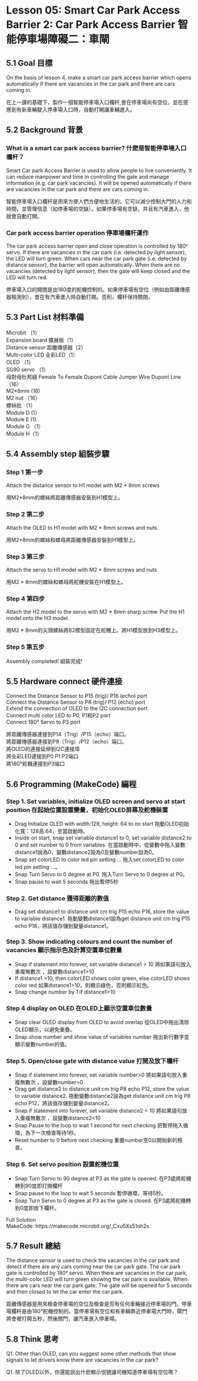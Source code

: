 # Lesson 05: Smart Car Park Access Barrier 2: Car Park Access Barrier 智能停車場障礙二：車閘

## 5.1 Goal 目標
<P>
On the basis of lesson 4, make a smart car park access barrier which opens automatically if there are vacancies in the car park and there are cars coming in. 
<P>
<P>
在上一課的基礎下，製作一個智能停車場入口欄杆,會在停車場尚有空位，並在感應到有新車輛駛入停車場入口時，自動打開讓車輛進入。
<P>

## 5.2 Background 背景

### What is a smart car park access barrier? 什麽是智能停車場入口欄杆？
<P>
Smart Car park Access Barrier is used to allow people to live conveniently. It can reduce manpower and time in controlling the gate and manage information (e.g. car park vacancies). It will be opened automatically if there are vacancies in the car park and there are cars coming in. 
<P>
<P>
智能停車場入口欄杆是用來方便人們方便地生活的。它可以減少控制大門的人力和時間，並管理信息（如停車場的空缺）。如果停車場有空缺，并且有汽車進入，他就會自動打開。
<P>

### Car park access barrier operation 停車場欄杆運作
<P>
The car park access barrier open and close operation is controlled by 180ᵒ servo. If there are vacancies in the car park (i.e. detected by light sensor), the LED will turn green. When cars near the car park gate (i.e. detected by distance sensor), the barrier will open automatically. When there are no vacancies (detected by light sensor), then the gate will keep closed and the LED will turn red.
<P>
<P>
停車場入口的開關是由180度的舵機控制的。如果停車場有空位（例如由距離傳感器檢測到），會在有汽車進入時自動打開。否則，欄杆保持關閉。
<P>

## 5.3 Part List 材料準備
<P>
Microbit （1）<BR>
Expansion board 擴展板（1）<BR>
Distance sensor 距離傳感器（2）<BR>
Multi-color LED 全彩LED（1） <BR>
OLED （1）<BR>
SG90 servo （1）<BR>
母對母杜邦綫 Female To Female Dupont Cable Jumper Wire Dupont Line （16） <BR>
M2*8mm (16)<BR>
M2 nut （16）<BR>
螺絲批 （1）<BR>
Module D (1）<BR>
Module E (1) <BR>
Module G （1）<BR>
Module H（1）<BR>
<P>

## 5.4 Assembly step 組裝步驟

### Step 1 第一步
<P>
Attach the distance sensor to H1 model with M2 * 8mm screws 
<P>
<P>
用M2*8mm的螺絲將距離傳感器安裝到H1模型上。
<P>

### Step 2 第二步
<P>
Attach the OLED to H1 model with M2 * 8mm screws and nuts.
<P>
<P>
用M2*8mm的螺絲和螺母將距離傳感器安裝到H1模型上。
<P>

### Step 3 第三步
<P>
Attach the servo to H1 model with M2 * 8mm screws and nuts
<P>
<P>
用M2 * 8mm的螺絲和螺母將舵機安裝在H1模型上。
<P>

### Step 4 第四步
<P>
Attach the H2 model to the servo with M2 * 8mm sharp screw. Put the H1 model onto the H3 model.
<P>
<P>
用M2 * 8mm的尖頭螺絲將B2模型固定在舵機上。將H1模型放到H3模型上。
<P>

### Step 5 第五步
<P>
Assembly completed! 組裝完成!
<P>

## 5.5 Hardware connect 硬件連接
<P>
Connect the Distance Sensor to P15 (trig)/ P16 (echo) port<BR>
Connect the Distance Sensor to P8 (trig)/ P12 (echo) port<BR>
Extend the connection of OLED to the I2C connection port<BR>
Connect multi color LED to P0, P1和P2 port <BR>
Connect 180° Servo to P3 port <BR>
<P>
<P>
將距離傳感器連接到P14（Trig）/P15（echo）端口。<BR>
將距離傳感器連接到P8（Trig）/P12（echo）端口。<BR>
將OLED的連接延伸到I2C連接埠<BR>
將全彩LED連接到P0 P1 P2端口<BR>
將180°舵機連接到P3端口<BR>
<P>

## 5.6 Programming (MakeCode) 編程

### Step 1. Set variables, initialize OLED screen and servo at start position 在起始位置設置變量，初始化OLED屏幕及舵機裝置
+ Drag Initialize OLED with width:128, height: 64 to on start  拖動OLED初始化寬：128高:64，至當啟動時。
+ Inside on start, snap set variable distance1 to 0, set variable distance2 to 0 and set number to 0 from variables. 在當啟動時中，從變數中拖入變數distance1設為0，變數distance2設為0及變數number設為0。
+ Snap set colorLED to color led pin setting  …  拖入set colorLED to color led pin setting ...。
+ Snap Turn Servo to 0 degree at P0.  拖入Turn Servo to 0 degree at P0。
+ Snap pause to wait 5 seconds 拖出暫停5秒

### Step 2. Get distance 獲得距離的數值
+ Drag set distance1 to distance unit cm trig P15 echo P16, store the value to variable distance1. 拖動變數distance1設為get distance unit cm trig P15 echo P16，將該值存儲到變量distance1。

### Step 3.  Show indicating colours and count the number of vacancies 顯示指示色及計算空置車位數量
+ Snap if statement into forever, set  variable distance1 > 10 將如果語句放入重複無數次 ，設變數distance1>10
+ If distance1 >10, then colorLED shows color green, else colorLED shows color red 如果distance1>10，則顯示綠色，否則顯示紅色。
+ Snap change number by 1 if distance1>10

### Step 4 display on OLED  在OLED上顯示空置車位數量
+ Snap clear OLED display from OLED to avoid overlap 從OLED中拖出清除OLED顯示，以避免重疊。
+ Snap show number and show value of variables number 拖出新行數字並顯示變數number的值。

### Step 5. Open/close gate with distance value 打開及放下欄杆
+ Snap if statement into forever, set variable number>0 將如果語句放入重複無數次 ，設變數number>0
+ Drag get distance2 to distance unit cm trig P8 echo P12, store the value to variable distance2. 拖動變數distance2設為get distance unit cm trig P8 echo P12，將該值存儲到變量distance2。
+ Snap if statement into forever, set variable distance2 < 10 將如果語句放入重複無數次 ，設變數distance2<10
+ Snap Pause to the loop to wait 1 second for next checking 把暫停拖入循環，為下一次檢查等待1秒。
+ Reset number to 0 before next checking 重置number至0以開始新的檢查。

### Step 6. Set servo position 設置舵機位置
+ Snap Turn Servo to 90 degree at P3 as the gate is opened. 在P3處將舵機轉到90度即打開欄杆
+ Snap pause to the loop to wait 5 seconds 暫停循環，等待5秒。
+ Snap Turn Servo to 0 degree at P3 as the gate is closed. 在P3處將舵機轉到0度即放下欄杆。

<P>
Full Solution<BR>
MakeCode: https://makecode.microbit.org/_Cxu5Xs51oh2x
<P>

## 5.7 Result 總結
<P>
The distance sensor is used to check the vacancies in the car park and detect if there are any cars coming near the car park gate. The car park gate is controlled by 180ᵒ servo. When there are vacancies in the car park, the multi-color LED will turn green showing the car park is available. When there are cars near the car park gate. The gate will be opened for 5 seconds and then closed to let the car enter the car park.
<P>
<P>
距離傳感器是用來檢查停車場的空位及檢查是否有任何車輛接近停車場的門。停車場欄杆是由180°舵機控制的。當停車場有空位和有車輛靠近停車場大門時，閘門將會被打開五秒，然後關門，讓汽車進入停車場。
<P>

## 5.8 Think 思考
<P>
Q1. Other than OLED, can you suggest some other methods that show signals to let drivers know there are vacancies in the car park?
<P>
<P>
Q1. 除了OLED以外，你還能説出什麽顯示信號讓司機知道停車場有空位嗎？
<P>
